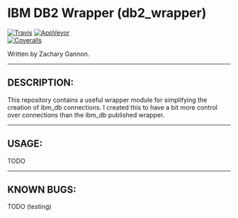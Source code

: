 IBM DB2 Wrapper (db2_wrapper)
=================================

[![Travis](https://img.shields.io/travis/gannon93/db2_wrapper.svg?label=Linux%20Status)](https://travis-ci.org/gannon93/db2_wrapper)
[![AppVeyor](https://img.shields.io/appveyor/ci/Gannon93/db2-wrapper.svg?label=Windows%20Status)](https://ci.appveyor.com/project/Gannon93/db2-wrapper)  
[![Coveralls](https://img.shields.io/coveralls/gannon93/db2_wrapper.svg?label=Code%20Coverage)](https://coveralls.io/github/gannon93/db2_wrapper?branch=master)

Written by Zachary Gannon.   

---

DESCRIPTION:
------------

This repository contains a useful wrapper module for simplifying the creation of ibm_db connections. I created this to have a bit more control over connections than the ibm_db published wrapper.  

---

USAGE:
------

TODO

---

KNOWN BUGS:
-----------

TODO (testing)
